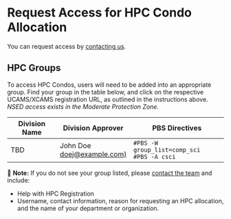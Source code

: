 # Request Access for HPC Condo Allocation

You can request access by [contacting us](../../SUPPORT.md).

## HPC Groups

To access HPC Condos, users will need to be added into an appropriate group. Find your group in the table below, and click on the respective UCAMS/XCAMS registration URL, as outlined in the instructions above. _NSED access exists in the Moderate Protection Zone._

| Division Name       | Division Approver | PBS Directives |
|---------------------|-------------------|----------------|
| TBD | John Doe<br>[doej@example.com)](mailto:doej@example.com)  | `#PBS -W group_list=comp_sci` <br> `#PBS -A csci` |



&#128221; **Note:** If you do not see your group listed, please [contact the team](../../SUPPORT.md) and include:
* Help with HPC Registration  
* Username, contact information, reason for requesting an HPC allocation, and the name of your department or organization.
